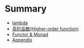 # Summary

* [lambda](!lambda.md)
* [高阶函数(Higher-order function)](!higher-order-function.md)
* [Functor & Monad](!monad.md)
* [Appendix](appendix/README.md)

